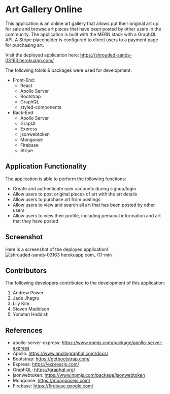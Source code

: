 # Art Gallery Online

This application is an online art gallery that allows put their original art up for sale and browse art pieces that have been posted by other users in the community. The application is built with the MERN stack with a GraphQL API. A Stripe placeholder is configured to direct users to a payment page for purchasing art.

Visit the deployed application here: https://shrouded-sands-03163.herokuapp.com/

The following tolols & packages were used for development:

- Front-End:
  - React
  - Apollo Server
  - Bootstrap
  - GraphQL
  - styled-components
- Back-End
  - Apollo Server
  - GrapQL
  - Express
  - jsonwebtoken
  - Mongoose
  - Firebase
  - Stripe

## Application Functionality

The application is able to perform the following functions:

- Create and authenticate user accounts during signup/login
- Allow users to post original pieces of art with the art details
- Allow users to purchase art from postings
- Allow users to view and search all art that has been posted by other users
- Allow users to view their profile, including personal information and art that they have posted

## Screenshot

Here is a screenshot of the deployed application!
![shrouded-sands-03163 herokuapp com_ (1)-min](https://user-images.githubusercontent.com/78888642/127780886-f3faa51d-024a-406a-8c11-4a81f49ef1ca.png)


## Contributors

The following developers contributed to the development of this application:

1. Andrew Power
2. Jade Jhagru
3. Lily Kim
4. Steven Maddison
5. Yonatan Haddish

## References

- apollo-server-express: https://www.npmjs.com/package/apollo-server-express
- Apollo: https://www.apollographql.com/docs/
- Bootstrap: https://getbootstrap.com/
- Express: https://expressjs.com/
- GraphQL: https://graphql.org/
- jsonwebtoken: https://www.npmjs.com/package/jsonwebtoken
- Mongoose: https://mongoosejs.com/
- Firebase: https://firebase.google.com/
